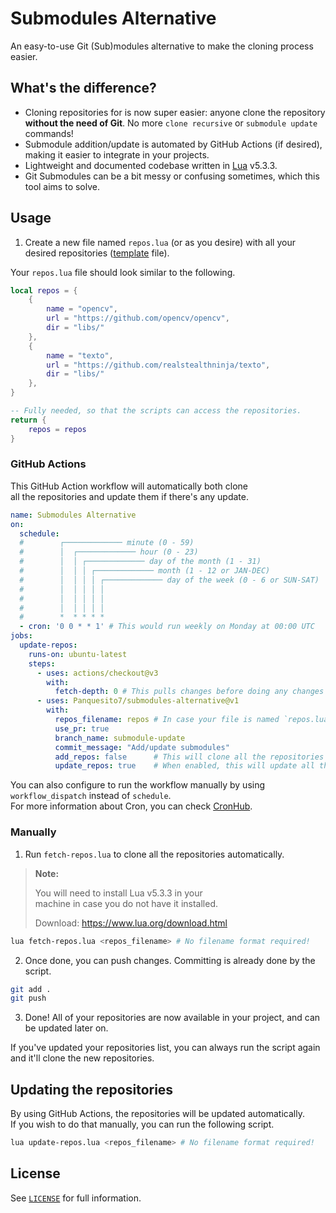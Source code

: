 # Submodules Alternative

An easy-to-use Git (Sub)modules alternative to make the cloning process easier.

## What's the difference?

- Cloning repositories for is now super easier: anyone clone the repository **without the need of Git**. No more `clone recursive` or `submodule update` commands!
- Submodule addition/update is automated by GitHub Actions (if desired), making it easier to integrate in your projects.
- Lightweight and documented codebase written in [Lua](https://www.lua.org/) v5.3.3.
- Git Submodules can be a bit messy or confusing sometimes, which this tool aims to solve.
<!-- - Easily specify which files are ignored at the moment of updating the repositories. This is very useful if you want to modify a repository/submodule. -->

## Usage

1. Create a new file named `repos.lua` (or as you desire) with all your desired repositories ([template](hhttps://github.com/Panquesito7/submodules-alternative/blob/main/repos.lua) file).

Your `repos.lua` file should look similar to the following.

```lua
local repos = {
    {
        name = "opencv",
        url = "https://github.com/opencv/opencv",
        dir = "libs/"
    },
    {
        name = "texto",
        url = "https://github.com/realstealthninja/texto",
        dir = "libs/"
    },
}

-- Fully needed, so that the scripts can access the repositories.
return {
    repos = repos
}
```

### GitHub Actions

This GitHub Action workflow will automatically both clone\
all the repositories and update them if there's any update.

```yml
name: Submodules Alternative
on:
  schedule:
  #        ┌───────────── minute (0 - 59)
  #        │  ┌───────────── hour (0 - 23)
  #        │  │ ┌───────────── day of the month (1 - 31)
  #        │  │ │ ┌───────────── month (1 - 12 or JAN-DEC)
  #        │  │ │ │ ┌───────────── day of the week (0 - 6 or SUN-SAT)
  #        │  │ │ │ │
  #        │  │ │ │ │
  #        │  │ │ │ │
  #        *  * * * *
  - cron: '0 0 * * 1' # This would run weekly on Monday at 00:00 UTC
jobs:
  update-repos:
    runs-on: ubuntu-latest
    steps:
      - uses: actions/checkout@v3
        with:
          fetch-depth: 0 # This pulls changes before doing any changes
      - uses: Panquesito7/submodules-alternative@v1
        with:
          repos_filename: repos # In case your file is named `repos.lua`, you can leave it as `repos`.
          use_pr: true
          branch_name: submodule-update
          commit_message: "Add/update submodules"
          add_repos: false      # This will clone all the repositories listed in your repos file
          update_repos: true    # When enabled, this will update all the repositories
```

You can also configure to run the workflow manually by using `workflow_dispatch` instead of `schedule`.\
For more information about Cron, you can check [CronHub](https://crontab.cronhub.io/).

### Manually

1. Run `fetch-repos.lua` to clone all the repositories automatically.

> **Note:**
>
> You will need to install Lua v5.3.3 in your\
> machine in case you do not have it installed.
>
> Download: <https://www.lua.org/download.html>

```bash
lua fetch-repos.lua <repos_filename> # No filename format required!
```

2. Once done, you can push changes. Committing is already done by the script.

```bash
git add .
git push
```

3. Done! All of your repositories are now available in your project, and can be updated later on.

If you've updated your repositories list, you can always run the script again and it'll clone the new repositories.

## Updating the repositories

By using GitHub Actions, the repositories will be updated automatically.\
If you wish to do that manually, you can run the following script.

```bash
lua update-repos.lua <repos_filename> # No filename format required!
```

## License

See [`LICENSE`](LICENSE) for full information.
